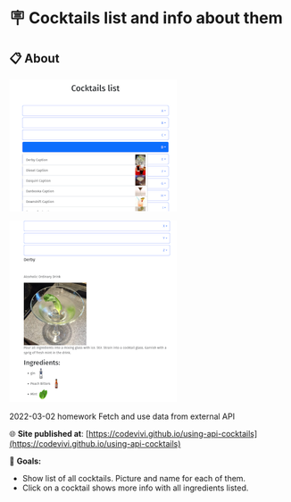 # 🪧 Cocktails list and info about them

## 📋 About

![alt app screenshot](./assets/screenshot.png)

![alt app screenshot](./assets/screenshot2.png)

2022-03-02 homework
Fetch and use data from external API

🌐 **Site published at**: [https://codevivi.github.io/using-api-cocktails](https://codevivi.github.io/using-api-cocktails)

🎯 **Goals:**

- Show list of all cocktails. Picture and name for each of them.
- Click on a cocktail shows more info with all ingredients listed.
